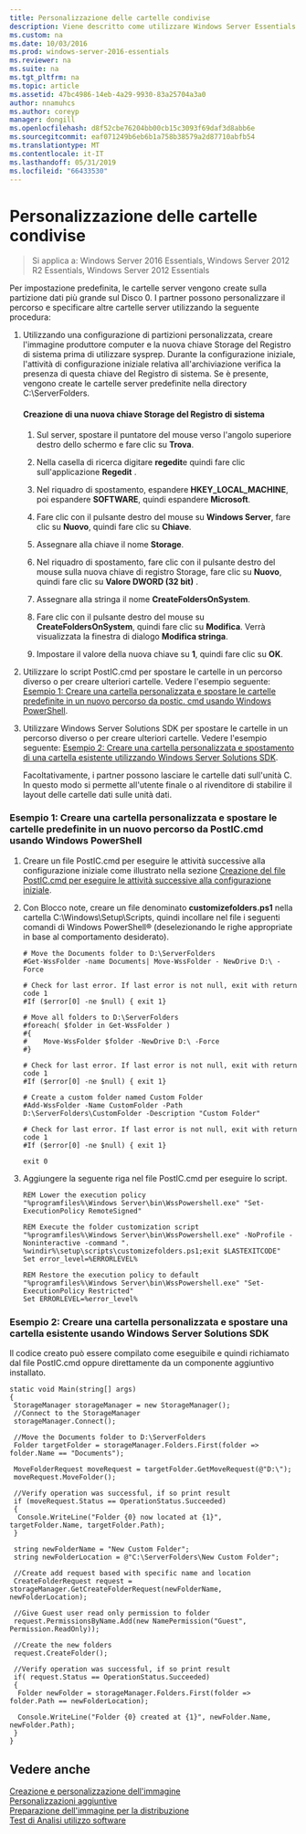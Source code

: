 ```yaml
---
title: Personalizzazione delle cartelle condivise
description: Viene descritto come utilizzare Windows Server Essentials
ms.custom: na
ms.date: 10/03/2016
ms.prod: windows-server-2016-essentials
ms.reviewer: na
ms.suite: na
ms.tgt_pltfrm: na
ms.topic: article
ms.assetid: 47bc4986-14eb-4a29-9930-83a25704a3a0
author: nnamuhcs
ms.author: coreyp
manager: dongill
ms.openlocfilehash: d8f52cbe76204bb00cb15c3093f69daf3d8abb6e
ms.sourcegitcommit: eaf071249b6eb6b1a758b38579a2d87710abfb54
ms.translationtype: MT
ms.contentlocale: it-IT
ms.lasthandoff: 05/31/2019
ms.locfileid: "66433530"
---
```

# <a name="customize-shared-folders"></a>Personalizzazione delle cartelle condivise

>Si applica a: Windows Server 2016 Essentials, Windows Server 2012 R2 Essentials, Windows Server 2012 Essentials

Per impostazione predefinita, le cartelle server vengono create sulla partizione dati più grande sul Disco 0. I partner possono personalizzare il percorso e specificare altre cartelle server utilizzando la seguente procedura:  
  
1. Utilizzando una configurazione di partizioni personalizzata, creare l'immagine produttore computer e la nuova chiave Storage del Registro di sistema prima di utilizzare sysprep. Durante la configurazione iniziale, l'attività di configurazione iniziale relativa all'archiviazione verifica la presenza di questa chiave del Registro di sistema. Se è presente, vengono create le cartelle server predefinite nella directory C:\ServerFolders.  
  
   #### <a name="to-create-a-new-storage-registry-key"></a>Creazione di una nuova chiave Storage del Registro di sistema  
  
   1.  Sul server, spostare il puntatore del mouse verso l'angolo superiore destro dello schermo e fare clic su **Trova**.  
  
   2.  Nella casella di ricerca digitare **regedit**e quindi fare clic sull'applicazione **Regedit** .  
  
   3.  Nel riquadro di spostamento, espandere **HKEY_LOCAL_MACHINE**, poi espandere **SOFTWARE**, quindi espandere **Microsoft**.  
  
   4.  Fare clic con il pulsante destro del mouse su **Windows Server**, fare clic su **Nuovo**, quindi fare clic su **Chiave**.  
  
   5.  Assegnare alla chiave il nome **Storage**.  
  
   6.  Nel riquadro di spostamento, fare clic con il pulsante destro del mouse sulla nuova chiave di registro Storage, fare clic su **Nuovo**, quindi fare clic su **Valore DWORD (32 bit)** .  
  
   7.  Assegnare alla stringa il nome **CreateFoldersOnSystem**.  
  
   8.  Fare clic con il pulsante destro del mouse su **CreateFoldersOnSystem**, quindi fare clic su **Modifica**. Verrà visualizzata la finestra di dialogo **Modifica stringa**.  
  
   9. Impostare il valore della nuova chiave su **1**, quindi fare clic su **OK**.  
  
2. Utilizzare lo script PostIC.cmd per spostare le cartelle in un percorso diverso o per creare ulteriori cartelle. Vedere l'esempio seguente: [Esempio 1: Creare una cartella personalizzata e spostare le cartelle predefinite in un nuovo percorso da postic. cmd usando Windows PowerShell](Customize-Shared-Folders.md#BKMK_Example1).  
  
3. Utilizzare Windows Server Solutions SDK per spostare le cartelle in un percorso diverso o per creare ulteriori cartelle. Vedere l'esempio seguente: [Esempio 2: Creare una cartella personalizzata e spostamento di una cartella esistente utilizzando Windows Server Solutions SDK](Customize-Shared-Folders.md#BKMK_Example2).  
  
   Facoltativamente, i partner possono lasciare le cartelle dati sull'unità C. In questo modo si permette all'utente finale o al rivenditore di stabilire il layout delle cartelle dati sulle unità dati.  
  
###  <a name="BKMK_Example1"></a> Esempio 1: Creare una cartella personalizzata e spostare le cartelle predefinite in un nuovo percorso da PostIC.cmd usando Windows PowerShell  
  
1.  Creare un file PostIC.cmd per eseguire le attività successive alla configurazione iniziale come illustrato nella sezione [Creazione del file PostIC.cmd per eseguire le attività successive alla configurazione iniziale](Create-the-PostIC.cmd-File-for-Running-Post-Initial-Configuration-Tasks.md).  
  
2.  Con Blocco note, creare un file denominato **customizefolders.ps1** nella cartella C:\Windows\Setup\Scripts, quindi incollare nel file i seguenti comandi di Windows PowerShell® (deselezionando le righe appropriate in base al comportamento desiderato).  
  
    ```  
    # Move the Documents folder to D:\ServerFolders  
    #Get-WssFolder -name Documents| Move-WssFolder - NewDrive D:\ -Force  
  
    # Check for last error. If last error is not null, exit with return code 1  
    #If ($error[0] -ne $null) { exit 1}   
  
    # Move all folders to D:\ServerFolders  
    #foreach( $folder in Get-WssFolder )  
    #{  
    #    Move-WssFolder $folder -NewDrive D:\ -Force  
    #}  
  
    # Check for last error. If last error is not null, exit with return code 1  
    #If ($error[0] -ne $null) { exit 1}   
  
    # Create a custom folder named Custom Folder  
    #Add-WssFolder -Name CustomFolder -Path D:\ServerFolders\CustomFolder -Description "Custom Folder"  
  
    # Check for last error. If last error is not null, exit with return code 1  
    #If ($error[0] -ne $null) { exit 1}   
  
    exit 0  
    ```  
  
3.  Aggiungere la seguente riga nel file PostIC.cmd per eseguire lo script.  
  
    ```  
    REM Lower the execution policy  
    "%programfiles%\Windows Server\bin\WssPowershell.exe" "Set-ExecutionPolicy RemoteSigned"  
  
    REM Execute the folder customization script  
    "%programfiles%\Windows Server\bin\WssPowershell.exe" -NoProfile -Noninteractive -command ". %windir%\setup\scripts\customizefolders.ps1;exit $LASTEXITCODE"  
    Set error_level=%ERRORLEVEL%  
  
    REM Restore the execution policy to default  
    "%programfiles%\Windows Server\bin\WssPowershell.exe" "Set-ExecutionPolicy Restricted"  
    Set ERRORLEVEL=%error_level%  
    ```  
  
###  <a name="BKMK_Example2"></a> Esempio 2: Creare una cartella personalizzata e spostare una cartella esistente usando Windows Server Solutions SDK  
 Il codice creato può essere compilato come eseguibile e quindi richiamato dal file PostIC.cmd oppure direttamente da un componente aggiuntivo installato.  
  
```  
static void Main(string[] args)  
{  
 StorageManager storageManager = new StorageManager();  
 //Connect to the StorageManager  
 storageManager.Connect();  
  
 //Move the Documents folder to D:\ServerFolders  
 Folder targetFolder = storageManager.Folders.First(folder => folder.Name == "Documents");  
  
 MoveFolderRequest moveRequest = targetFolder.GetMoveRequest(@"D:\");  
 moveRequest.MoveFolder();  
  
 //Verify operation was successful, if so print result  
 if (moveRequest.Status == OperationStatus.Succeeded)  
 {  
  Console.WriteLine("Folder {0} now located at {1}", targetFolder.Name, targetFolder.Path);  
 }  
  
 string newFolderName = "New Custom Folder";  
 string newFolderLocation = @"C:\ServerFolders\New Custom Folder";  
  
 //Create add request based with specific name and location  
 CreateFolderRequest request = storageManager.GetCreateFolderRequest(newFolderName, newFolderLocation);  
  
 //Give Guest user read only permission to folder  
 request.PermissionsByName.Add(new NamePermission("Guest", Permission.ReadOnly));  
  
 //Create the new folders  
 request.CreateFolder();  
  
 //Verify operation was successful, if so print result  
 if( request.Status == OperationStatus.Succeeded)  
 {  
  Folder newFolder = storageManager.Folders.First(folder => folder.Path == newFolderLocation);  
  
  Console.WriteLine("Folder {0} created at {1}", newFolder.Name, newFolder.Path);  
 }  
}  
```  
  
## <a name="see-also"></a>Vedere anche  
 [Creazione e personalizzazione dell'immagine](Creating-and-Customizing-the-Image.md)   
 [Personalizzazioni aggiuntive](Additional-Customizations.md)   
 [Preparazione dell'immagine per la distribuzione](Preparing-the-Image-for-Deployment.md)   
 [Test di Analisi utilizzo software](Testing-the-Customer-Experience.md)
